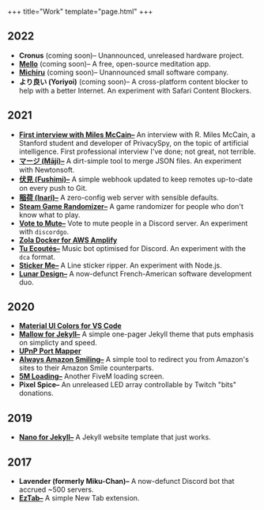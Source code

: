 +++
title="Work"
template="page.html"
+++

## 2022
- **Cronus** (coming soon)– Unannounced, unreleased hardware project.
- **[Mello](https://getmello.org)** (coming soon)– A free, open-source meditation app.
- **[Michiru](https://michiruhq.com)** (coming soon)– Unannounced small software company.
- **より良い (Yoriyoi)** (coming soon)–  A cross-platform content blocker to help with a better Internet. An experiment with Safari Content Blockers.

## 2021
- **[First interview with Miles McCain–](https://edu.doamatto.xyz/interview-with-miles)** An interview with R. Miles McCain, a Stanford student and developer of PrivacySpy, on the topic of artificial intelligence. First professional interview I've done; not great, not terrible.
- **[マージ (Māji)–](https://github.com/doamatto/maji)** A dirt-simple tool to merge JSON files. An experiment with Newtonsoft.
- **[伏見 (Fushimi)–](https://github.com/doamatto/fushimi)** A simple webhook updated to keep remotes up-to-date on every push to Git.
- **[稲荷 (Inari)–](https://github.com/doamatto/inari)** A zero-config web server with sensible defaults.
- **[Steam Game Randomizer–](https://github.com/doamatto/steam-game-randomizer)** A game randomizer for people who don't know what to play.
- **[Vote to Mute–](https://github.com/doamatto/vote-to-mute)** Vote to mute people in a Discord server. An experiment with `discordgo`.
- **[Zola Docker for AWS Amplify](https://github.com/doamatto/amplify-zola)**
- **[Tu Ecoutés–](https://github.com/doamatto/tu-ecoutes)** Music bot optimised for Discord. An experiment with the `dca` format.
- **[Sticker Me–](https://git.sr.ht/~doamatto/sticker-me)** A Line sticker ripper. An experiment with Node.js.
- **[Lunar Design–](https://github.com/designbylunar)** A now-defunct French-American software development duo.

## 2020
- **[Material UI Colors for VS Code](https://github.com/doamatto/materialui-vscode)**
- **[Mallow for Jekyll–](https://github.com/doamatto/mallow-theme)** A simple one-pager Jekyll theme that puts emphasis on simplicty and speed.
- **[UPnP Port Mapper](https://github.com/doamatto/upnp-portmapper)**
- **[Always Amazon Smiling–](https://github.com/doamatto/always-amazon-smiling)** A simple tool to redirect you from Amazon's sites to their Amazon Smile counterparts.
- **[5M Loading–](https://github.com/doamatto/5m_loading)** Another FiveM loading screen.
- **Pixel Spice–** An unreleased LED array controllable by Twitch "bits" donations.

## 2019
- **[Nano for Jekyll–](https://www.doamatto.xyz/projects/nano/)** A Jekyll website template that just works.

## 2017
- **Lavender (formerly Miku-Chan)–** A now-defunct Discord bot that accrued ~500 servers.
- **[EzTab–](https://github.com/doamatto/EzTab)** A simple New Tab extension.
